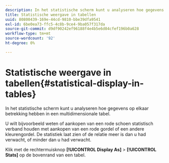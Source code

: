 ```yaml
---
description: In het statistische scherm kunt u analyseren hoe gegevens op elkaar betrekking hebben in een multidimensionale tabel.
title: Statistische weergave in tabellen
uuid: 80800439-169e-44cd-9810-bbe39dfa9541
exl-id: 6be0ea73-ffc5-4c8b-9ce4-9ba057f317da
source-git-commit: d9df90242ef96188f4e4b5e6d04cfef196b0a628
workflow-type: tm+mt
source-wordcount: '92'
ht-degree: 0%

---
```


# Statistische weergave in tabellen{#statistical-display-in-tables}

In het statistische scherm kunt u analyseren hoe gegevens op elkaar betrekking hebben in een multidimensionale tabel.

U wilt bijvoorbeeld weten of aankopen van een rode schoen statistisch verband houden met aankopen van een rode gordel of een andere kleurengordel. De statistiek laat zien of de relatie meer is dan u had verwacht, of minder dan u had verwacht.

Klik met de rechtermuisknop **[!UICONTROL Display As]** > **[!UICONTROL Stats]** op de bovenrand van een tabel.
